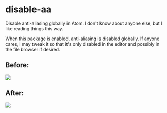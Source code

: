 # disable-aa

Disable anti-aliasing globally in Atom. I don't know about anyone else, but I like reading things this
way.

When this package is enabled, anti-aliasing is disabled globally. If anyone cares, I may tweak it
so that it's only disabled in the editor and possibly in the file browser if desired.

## Before:

![](http://f.cl.ly/items/1u1C0Z2O113P2v2p3Y0r/Screen%20Shot%202014-02-27%20at%205.32.09%20PM.png)

## After:

![](http://f.cl.ly/items/3K3P2T403L1a0U0M3n0s/Screen%20Shot%202014-02-27%20at%205.32.43%20PM.png)
